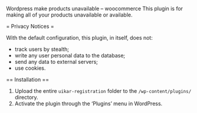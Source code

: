 Wordpress make products unavailable – woocommerce
This plugin is for making all of your products unavailable or available.

= Privacy Notices =

With the default configuration, this plugin, in itself, does not:

* track users by stealth;
* write any user personal data to the database;
* send any data to external servers;
* use cookies.

== Installation ==

1. Upload the entire `uikar-registration` folder to the `/wp-content/plugins/` directory.
2. Activate the plugin through the ‘Plugins’ menu in WordPress.